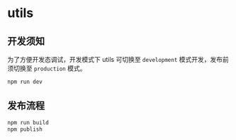 # utils

## 开发须知

为了方便开发态调试，开发模式下 utils 可切换至 `development` 模式开发，发布前须切换至 `production` 模式。

```bash
npm run dev
```

## 发布流程

```bash
npm run build
npm publish
```
